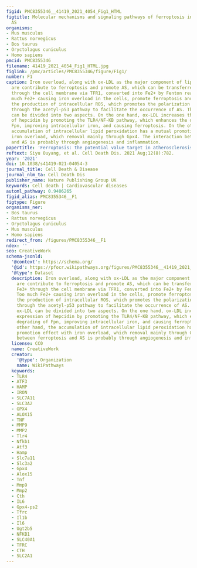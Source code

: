 ```yaml
---
figid: PMC8355346__41419_2021_4054_Fig1_HTML
figtitle: Molecular mechanisms and signaling pathways of ferroptosis interact with
  AS
organisms:
- Mus musculus
- Rattus norvegicus
- Bos taurus
- Oryctolagus cuniculus
- Homo sapiens
pmcid: PMC8355346
filename: 41419_2021_4054_Fig1_HTML.jpg
figlink: /pmc/articles/PMC8355346/figure/Fig1/
number: F1
caption: Iron overload, along with ox-LDL as the major component of lipid peroxidation,
  are contribute to ferroptosis and promote AS, which can be transferred by DFO. Fe3+
  through the cell membrane via TFR1, converted into Fe2+ by Fenton reaction. Too
  much Fe2+ causing iron overload in the cells, promote ferroptosis and accelerate
  the production of intracellular ROS, which promotes the polarization of M1 macrophages
  through the acetyl-p53 pathway to facilitate the occurrence of AS. The role of ox-LDL
  can be divided into two aspects. On the one hand, ox-LDL increases the expression
  of hepcidin by promoting the TLR4/NF-KB pathway, which enhances the degrading of
  Fpn, improving intracellular iron, and causing ferroptosis. On the other hand, the
  accumulation of intracellular lipid peroxidation has a mutual promotion effect with
  iron overload, which removal mainly through Gpx4. The interaction between ferroptosis
  and AS is probably through angiogenesis and inflammation.
papertitle: 'Ferroptosis: the potential value target in atherosclerosis.'
reftext: Siyu Ouyang, et al. Cell Death Dis. 2021 Aug;12(8):782.
year: '2021'
doi: 10.1038/s41419-021-04054-3
journal_title: Cell Death & Disease
journal_nlm_ta: Cell Death Dis
publisher_name: Nature Publishing Group UK
keywords: Cell death | Cardiovascular diseases
automl_pathway: 0.9406265
figid_alias: PMC8355346__F1
figtype: Figure
organisms_ner:
- Bos taurus
- Rattus norvegicus
- Oryctolagus cuniculus
- Mus musculus
- Homo sapiens
redirect_from: /figures/PMC8355346__F1
ndex: ''
seo: CreativeWork
schema-jsonld:
  '@context': https://schema.org/
  '@id': https://pfocr.wikipathways.org/figures/PMC8355346__41419_2021_4054_Fig1_HTML.html
  '@type': Dataset
  description: Iron overload, along with ox-LDL as the major component of lipid peroxidation,
    are contribute to ferroptosis and promote AS, which can be transferred by DFO.
    Fe3+ through the cell membrane via TFR1, converted into Fe2+ by Fenton reaction.
    Too much Fe2+ causing iron overload in the cells, promote ferroptosis and accelerate
    the production of intracellular ROS, which promotes the polarization of M1 macrophages
    through the acetyl-p53 pathway to facilitate the occurrence of AS. The role of
    ox-LDL can be divided into two aspects. On the one hand, ox-LDL increases the
    expression of hepcidin by promoting the TLR4/NF-KB pathway, which enhances the
    degrading of Fpn, improving intracellular iron, and causing ferroptosis. On the
    other hand, the accumulation of intracellular lipid peroxidation has a mutual
    promotion effect with iron overload, which removal mainly through Gpx4. The interaction
    between ferroptosis and AS is probably through angiogenesis and inflammation.
  license: CC0
  name: CreativeWork
  creator:
    '@type': Organization
    name: WikiPathways
  keywords:
  - TLR4
  - ATF3
  - HAMP
  - IRON
  - SLC7A11
  - SLC3A2
  - GPX4
  - ALOX15
  - TNF
  - MMP9
  - MMP2
  - Tlr4
  - Nfkb1
  - Atf3
  - Hamp
  - Slc7a11
  - Slc3a2
  - Gpx4
  - Alox15
  - Tnf
  - Mmp9
  - Mmp2
  - Cth
  - IL6
  - Gpx4-ps2
  - Tfrc
  - Il1b
  - Il6
  - Ugt2b5
  - NFKB1
  - SLC40A1
  - TFRC
  - CTH
  - SLC2A1
---
```

